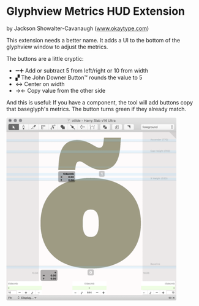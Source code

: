 # Glyphview Metrics HUD Extension

by Jackson Showalter-Cavanaugh (www.okaytype.com)

This extension needs a better name. It adds a UI to the bottom of the glyphview window to adjust the metrics. 

The buttons are a little cryptic:
- ➖➕ Add or subtract 5 from left/right or 10 from width
- ▞ The John Downer Button™ rounds the value to 5
- ↔︎ Center on width
- →← Copy value from the other side

And this is useful: If you have a component, the tool will add buttons copy that baseglyph's metrics. The button turns green if they already match. 


<img src="/source/resources/ScreenShot.png" width="444" alt="Glyphview Metrics HUD ScreenShot">

